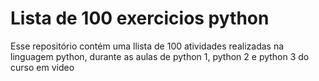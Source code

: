 # Lista de 100 exercicios python
 Esse repositório contém uma llista de 100 atividades realizadas na linguagem python, durante as aulas de python 1, python 2 e python 3 do curso em video
